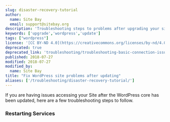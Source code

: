 ```yaml
---
slug: disaster-recovery-tutorial
author:
  name: Site Bay
  email: support@sitebay.org
description: 'Troubleshooting steps to problems after upgrading your site.'
keywords: ['upgrade','wordpress','update']
tags: ["wordpress"]
license: '[CC BY-ND 4.0](https://creativecommons.org/licenses/by-nd/4.0)'
deprecated: true
deprecated_link: 'troubleshooting/troubleshooting-basic-connection-issues/'
published: 2018-07-27
modified: 2018-07-27
modified_by:
  name: Site Bay
title: "Fix WordPress site problems after updating"
aliases: ['/troubleshooting/disaster-recovery-tutorial/']
---
```


If you are having issues accessing your Site after the WordPress core has been updated, here are a few troubleshooting steps to follow.

### Restarting Services




